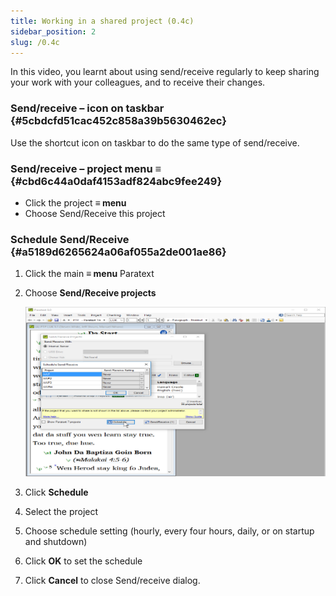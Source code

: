 ```yaml
---
title: Working in a shared project (0.4c)
sidebar_position: 2
slug: /0.4c
---
```




In this video, you learnt about using send/receive regularly to keep sharing your work with your colleagues, and to receive their changes.


### Send/receive – icon on taskbar {#5cbdcfd51cac452c858a39b5630462ec}


Use the shortcut icon on taskbar to do the same type of send/receive.


### Send/receive – project menu ≡ {#cbd6c44a0daf4153adf824abc9fee249}

- Click the project **≡ menu**
- Choose Send/Receive this project

### Schedule Send/Receive {#a5189d6265624a06af055a2de001ae86}

1. Click the main **≡ menu** Paratext
1. Choose **Send/Receive projects**

	![](./1815931610.png)

1. Click **Schedule**
1. Select the project
1. Choose schedule setting (hourly, every four hours, daily, or on startup and shutdown)
1. Click **OK** to set the schedule
1. Click **Cancel** to close Send/receive dialog.

